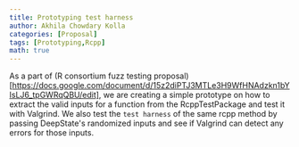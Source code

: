 ```yaml
---
title: Prototyping test harness
author: Akhila Chowdary Kolla
categories: [Proposal]
tags: [Prototyping,Rcpp]
math: true
---
```



As a part of (R consortium fuzz testing proposal)[https://docs.google.com/document/d/15z2diPTJ3MTLe3H9WfHNAdzkn1bYIsLJ6_tpGWRqQBU/edit], we are creating a simple prototype on how to extract the valid inputs for a function from the RcppTestPackage and test it with Valgrind. We also test the `test harness` of the same rcpp method by passing DeepState's randomized inputs and see if Valgrind can detect any errors for those inputs.



